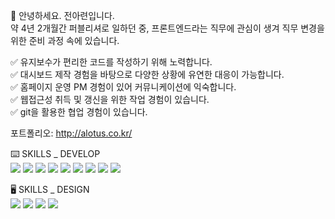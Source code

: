 🙌 안녕하세요. 전아련입니다.  
약 4년 2개월간 퍼블리셔로 일하던 중, 프론트엔드라는 직무에 관심이 생겨 직무 변경을 위한 준비 과정 속에 있습니다.  
  
✅ 유지보수가 편리한 코드를 작성하기 위해 노력합니다.  
✅ 대시보드 제작 경험을 바탕으로 다양한 상황에 유연한 대응이 가능합니다.  
✅ 홈페이지 운영 PM 경험이 있어 커뮤니케이션에 익숙합니다.  
✅ 웹접근성 취득 및 갱신을 위한 작업 경험이 있습니다.  
✅ git을 활용한 협업 경험이 있습니다. 
  
포트폴리오: <a href="http://alotus.co.kr/">http://alotus.co.kr/</a>  
  
⌨️ SKILLS _ DEVELOP  
<img src="https://img.shields.io/badge/HTML5-E34F26?style=flat-square&logo=html5&logoColor=white"/>
<img src="https://img.shields.io/badge/CSS3-1572B6?style=flat-square&logo=css3&logoColor=white"/>
<img src="https://img.shields.io/badge/Javascript-F7DF1E?style=flat-square&logo=javascript&logoColor=white"/>
<img src="https://img.shields.io/badge/Typescript-3178C6?style=flat-square&logo=typescript&logoColor=white"/>
<img src="https://img.shields.io/badge/React-61DAFB?style=flat-square&logo=react&logoColor=white"/>
<img src="https://img.shields.io/badge/tailwind-06B6D4?style=flat-square&logo=tailwindcss&logoColor=white"/>
<img src="https://img.shields.io/badge/Vue-4FC08D?style=flat-square&logo=vuedotjs&logoColor=white"/>
<img src="https://img.shields.io/badge/Vuetify-1867C0?style=flat-square&logo=vuetify&logoColor=white"/>
<img src="https://img.shields.io/badge/Github-181717?style=flat-square&logo=github&logoColor=white"/>

🖥️ SKILLS _ DESIGN  
<img src="https://img.shields.io/badge/Figma-F24E1E?style=flat-square&logo=figma&logoColor=white"/>
<img src="https://img.shields.io/badge/Photoshop-31A8FF?style=flat-square&logo=adobephotoshop&logoColor=white"/>
<img src="https://img.shields.io/badge/Illustrator-FF9A00?style=flat-square&logo=adobeillustrator&logoColor=white"/>
<img src="https://img.shields.io/badge/XD-FF61F6?style=flat-square&logo=adobexd&logoColor=white"/>

